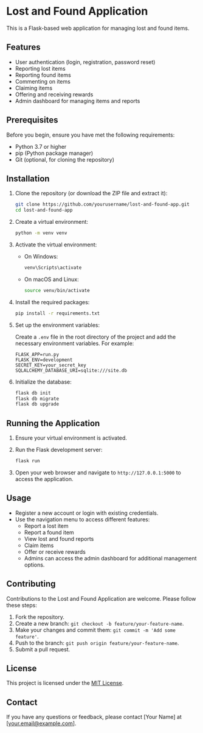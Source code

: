 # Lost and Found Application

This is a Flask-based web application for managing lost and found items.

## Features

- User authentication (login, registration, password reset)
- Reporting lost items
- Reporting found items
- Commenting on items
- Claiming items
- Offering and receiving rewards
- Admin dashboard for managing items and reports

## Prerequisites

Before you begin, ensure you have met the following requirements:

- Python 3.7 or higher
- pip (Python package manager)
- Git (optional, for cloning the repository)

## Installation

1. Clone the repository (or download the ZIP file and extract it):

   ```bash
   git clone https://github.com/yourusername/lost-and-found-app.git
   cd lost-and-found-app
   ```

2. Create a virtual environment:

   ```bash
   python -m venv venv
   ```

3. Activate the virtual environment:

   - On Windows:

     ```bash
     venv\Scripts\activate
     ```

   - On macOS and Linux:

     ```bash
     source venv/bin/activate
     ```

4. Install the required packages:

   ```bash
   pip install -r requirements.txt
   ```

5. Set up the environment variables:

   Create a `.env` file in the root directory of the project and add the necessary environment variables. For example:

   ```plaintext
   FLASK_APP=run.py
   FLASK_ENV=development
   SECRET_KEY=your_secret_key
   SQLALCHEMY_DATABASE_URI=sqlite:///site.db
   ```

6. Initialize the database:

   ```bash
   flask db init
   flask db migrate
   flask db upgrade
   ```

## Running the Application

1. Ensure your virtual environment is activated.

2. Run the Flask development server:

   ```bash
   flask run
   ```

3. Open your web browser and navigate to `http://127.0.0.1:5000` to access the application.

## Usage

- Register a new account or login with existing credentials.
- Use the navigation menu to access different features:
  - Report a lost item
  - Report a found item
  - View lost and found reports
  - Claim items
  - Offer or receive rewards
  - Admins can access the admin dashboard for additional management options.

## Contributing

Contributions to the Lost and Found Application are welcome. Please follow these steps:

1. Fork the repository.
2. Create a new branch: `git checkout -b feature/your-feature-name`.
3. Make your changes and commit them: `git commit -m 'Add some feature'`.
4. Push to the branch: `git push origin feature/your-feature-name`.
5. Submit a pull request.

## License

This project is licensed under the [MIT License](LICENSE).

## Contact

If you have any questions or feedback, please contact [Your Name] at [your.email@example.com].
